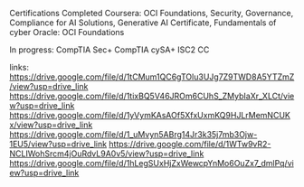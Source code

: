 Certifications Completed
Coursera: OCI Foundations, Security, Governance, Compliance for AI Solutions, Generative AI Certificate, Fundamentals of cyber
Oracle: OCI Foundations

In progress: 
CompTIA Sec+
CompTIA cySA+
ISC2 CC

links:
https://drive.google.com/file/d/1tCMum1QC6gTOlu3UJg7Z9TWD8A5YTZmZ/view?usp=drive_link
https://drive.google.com/file/d/1tixBQ5V46JROm6CUhS_ZMybIaXr_XLCt/view?usp=drive_link
https://drive.google.com/file/d/1yVymKAsAOf5XfxUxmKQ9HJLrMemNCUKx/view?usp=drive_link
https://drive.google.com/file/d/1_uMvyn5ABrg14Jr3k35j7mb3Ojw-1EU5/view?usp=drive_link
https://drive.google.com/file/d/1WTw9vR2-NCLIWohSrcm4jOuRdvL9A0v5/view?usp=drive_link
https://drive.google.com/file/d/1hLegSUxHjZxWewcpYnMo6OuZx7_dmlPq/view?usp=drive_link
